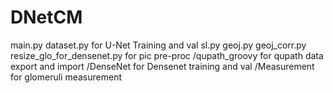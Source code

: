# DNetCM
main.py dataset.py for U-Net Training and val
sl.py geoj.py geoj_corr.py resize_glo_for_densenet.py for pic pre-proc
/qupath_groovy for qupath data export and import
/DenseNet for Densenet training and val
/Measurement for glomeruli measurement
